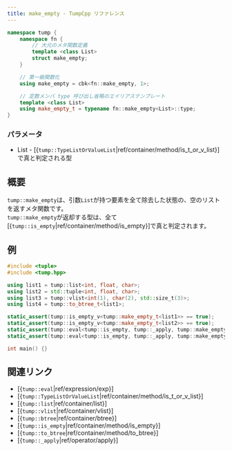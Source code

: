 ```yaml
---
title: make_empty - TumpCpp リファレンス
---
```


```cpp
namespace tump {
    namespace fn {
        // 大元のメタ関数定義
        template <class List>
        struct make_empty;
    }

    // 第一級関数化
    using make_empty = cbk<fn::make_empty, 1>;

    // 定数メンバ type 呼び出し省略のエイリアステンプレート
    template <class List>
    using make_empty_t = typename fn::make_empty<List>::type;
}
```

### パラメータ

- List - [{`tump::TypeListOrValueList`|ref/container/method/is_t_or_v_list}]で真と判定される型

## 概要

`tump::make_empty`は、引数`List`が持つ要素を全て除去した状態の、空のリストを返すメタ関数です。  
`tump::make_empty`が返却する型は、全て[{`tump::is_empty`|ref/container/method/is_empty}]で真と判定されます。

## 例

```cpp
#include <tuple>
#include <tump.hpp>

using list1 = tump::list<int, float, char>;
using list2 = std::tuple<int, float, char>;
using list3 = tump::vlist<int(1), char(2), std::size_t(3)>;
using list4 = tump::to_btree_t<list1>;

static_assert(tump::is_empty_v<tump::make_empty_t<list1>> == true);
static_assert(tump::is_empty_v<tump::make_empty_t<list2>> == true);
static_assert(tump::eval<tump::is_empty, tump::_apply, tump::make_empty, list3>::value == true);
static_assert(tump::eval<tump::is_empty, tump::_apply, tump::make_empty, list4>::value == true);

int main() {}
```

## 関連リンク

- [{`tump::eval`|ref/expression/exp}]
- [{`tump::TypeListOrValueList`|ref/container/method/is_t_or_v_list}]
- [{`tump::list`|ref/container/list}]
- [{`tump::vlist`|ref/container/vlist}]
- [{`tump::btree`|ref/container/btree}]
- [{`tump::is_empty`|ref/container/method/is_empty}]
- [{`tump::to_btree`|ref/container/method/to_btree}]
- [{`tump::_apply`|ref/operator/apply}]

